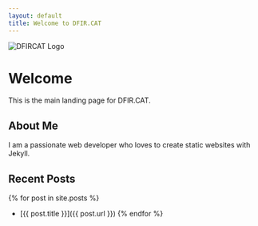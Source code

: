 ```yaml
---
layout: default
title: Welcome to DFIR.CAT
---
```


![DFIRCAT Logo](dfircat-logo.png)

# Welcome 

This is the main landing page for DFIR.CAT.

## About Me

I am a passionate web developer who loves to create static websites with Jekyll.

## Recent Posts

{% for post in site.posts %}
- [{{ post.title }}]({{ post.url }})
{% endfor %}
